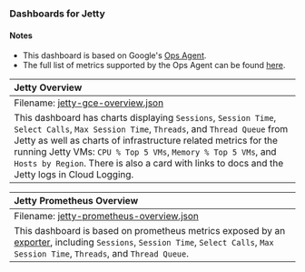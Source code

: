 ### Dashboards for Jetty

#### Notes

- This dashboard is based on Google's [Ops Agent](https://cloud.google.com/stackdriver/docs/solutions/agents/ops-agent).
- The full list of metrics supported by the Ops Agent can be found [here](https://cloud.google.com/stackdriver/docs/solutions/agents/ops-agent/third-party/jetty#monitored-metrics).

|Jetty Overview|
|:------------------|
|Filename: [jetty-gce-overview.json](jetty-gce-overview.json)|
|This dashboard has charts displaying `Sessions`, `Session Time`, `Select Calls`, `Max Session Time`, `Threads`, and `Thread Queue` from Jetty as well as charts of infrastructure related metrics for the running Jetty VMs: `CPU % Top 5 VMs`, `Memory % Top 5 VMs`, and `Hosts by Region`. There is also a card with links to docs and the Jetty logs in Cloud Logging.|

|Jetty Prometheus Overview|
|:------------------|
|Filename: [jetty-prometheus-overview.json](jetty-prometheus-overview.json)|
|This dashboard is based on prometheus metrics exposed by an [exporter](https://github.com/prometheus/jmx_exporter), including `Sessions`, `Session Time`, `Select Calls`, `Max Session Time`, `Threads`, and `Thread Queue`.|
